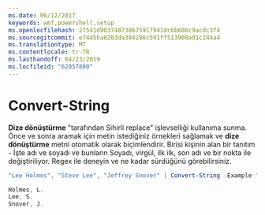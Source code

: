 ```yaml
---
ms.date: 06/12/2017
keywords: wmf,powershell,setup
ms.openlocfilehash: 27541d903748738675917941dc6b60bc9acdc3f4
ms.sourcegitcommit: e7445ba8203da304286c591ff513900ad1c244a4
ms.translationtype: MT
ms.contentlocale: tr-TR
ms.lasthandoff: 04/23/2019
ms.locfileid: "62057800"
---
```

# <a name="convert-string"></a>Convert-String
**Dize dönüştürme** "tarafından Sihirli replace" işlevselliği kullanıma sunma. Önce ve sonra aramak için metin istediğiniz örnekleri sağlamak ve **dize dönüştürme** metni otomatik olarak biçimlendirir. Birisi kişinin alan bir tanıtım - İşte adı ve soyadı ve bunların Soyadı, virgül, ilk ilk, son adı ve bir nokta ile değiştiriliyor. Regex ile deneyin ve ne kadar sürdüğünü görebilirsiniz.

```powershell
"Lee Holmes", "Steve Lee", "Jeffrey Snover" | Convert-String -Example "Bill Gates=Gates, B.","John Smith=Smith, J."

Holmes, L.
Lee, S.
Snover, J.
```
